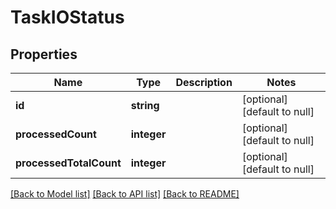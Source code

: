 # TaskIOStatus

## Properties
Name | Type | Description | Notes
------------ | ------------- | ------------- | -------------
**id** | **string** |  | [optional] [default to null]
**processedCount** | **integer** |  | [optional] [default to null]
**processedTotalCount** | **integer** |  | [optional] [default to null]

[[Back to Model list]](../README.md#documentation-for-models) [[Back to API list]](../README.md#documentation-for-api-endpoints) [[Back to README]](../README.md)



